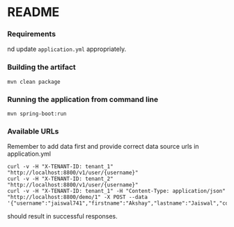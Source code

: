 # README #

### Requirements ###
nd update `application.yml` appropriately.

### Building the artifact ###

```
mvn clean package
```

### Running the application from command line ###

```
mvn spring-boot:run
```

### Available URLs

Remember to add data first and provide correct data source urls in application.yml

```
curl -v -H "X-TENANT-ID: tenant_1" "http://localhost:8800/v1/user/{username}"
curl -v -H "X-TENANT-ID: tenant_2" "http://localhost:8800/v1/user/{username}"
curl -v -H "X-TENANT-ID: tenant_1" -H "Content-Type: application/json" "http://localhost:8800/demo/1" -X POST --data '{"username":"jaiswal741","firstname":"Akshay","lastname":"Jaiswal","contactNo":"7218736656"}'
```
should result in successful responses.
